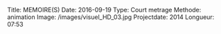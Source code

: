 Title: MEMOIRE(S)
Date: 2016-09-19
Type: Court metrage
Methode: animation
Image: /images/visuel_HD_03.jpg
Projectdate: 2014
Longueur: 07:53
